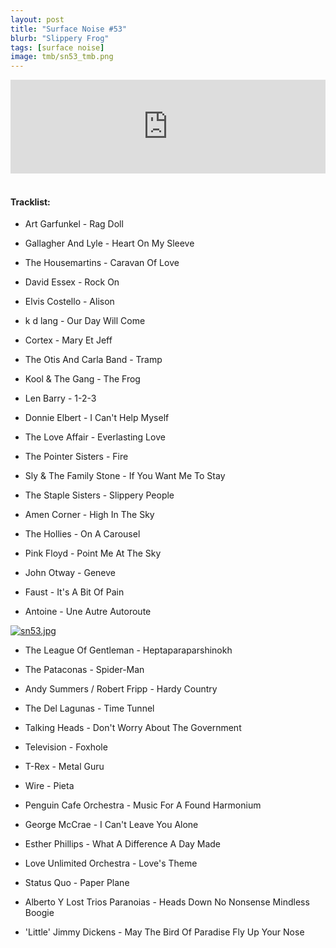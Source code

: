 ```yaml
---
layout: post
title: "Surface Noise #53"
blurb: "Slippery Frog"
tags: [surface noise]
image: tmb/sn53_tmb.png
---
```


<iframe scrolling="no" id="hearthis_at_track_3027891" width="100%" height="150" src="https://hearthis.at/embed/3027891/transparent_black/?hcolor=&color=&style=2&block_size=2&block_space=1&background=1&waveform=0&cover=0&autoplay=0&css=" frameborder="0" allowtransparency allow="autoplay"><p>Listen to <a href="https://hearthis.at/zerocc/surface-noise-53-21219/" target="_blank">Surface Noise #53 (21/2/19)</a> <span>by</span><a href="https://hearthis.at/zerocc/" target="_blank" >Zero</a> <span>on</span> <a href="https://hearthis.at/" target="_blank">hearthis.at</a></p></iframe>
&nbsp;

#### Tracklist:

- Art Garfunkel - Rag Doll
- Gallagher And Lyle - Heart On My Sleeve
- The Housemartins - Caravan Of Love

- David Essex - Rock On
- Elvis Costello - Alison
- k d lang - Our Day Will Come

- Cortex - Mary Et Jeff
- The Otis And Carla Band - Tramp
- Kool & The Gang - The Frog

- Len Barry - 1-2-3
- Donnie Elbert - I Can't Help Myself
- The Love Affair - Everlasting Love

- The Pointer Sisters - Fire
- Sly & The Family Stone - If You Want Me To Stay
- The Staple Sisters - Slippery People

- Amen Corner - High In The Sky
- The Hollies - On A Carousel
- Pink Floyd - Point Me At The Sky

- John Otway - Geneve
- Faust - It's A Bit Of Pain
- Antoine - Une Autre Autoroute

[![sn53.jpg](https://i.postimg.cc/RCTzqbJY/sn53.jpg)](https://postimg.cc/hhhY5sr8)

- The League Of Gentleman - Heptaparaparshinokh
- The Pataconas - Spider-Man
- Andy Summers / Robert Fripp - Hardy Country
- The Del Lagunas - Time Tunnel

- Talking Heads - Don't Worry About The Government
- Television - Foxhole
- T-Rex - Metal Guru

- Wire - Pieta
- Penguin Cafe Orchestra - Music For A Found Harmonium

- George McCrae - I Can't Leave You Alone
- Esther Phillips - What A Difference A Day Made
- Love Unlimited Orchestra - Love's Theme

- Status Quo - Paper Plane
- Alberto Y Lost Trios Paranoias - Heads Down No Nonsense Mindless Boogie

- 'Little' Jimmy Dickens - May The Bird Of Paradise Fly Up Your Nose
